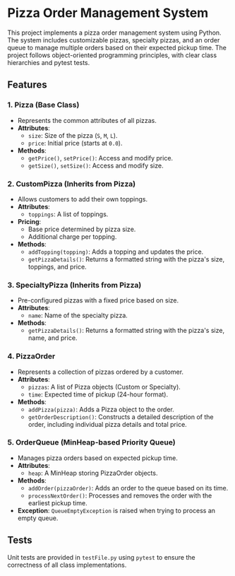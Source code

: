 # Pizza Order Management System

This project implements a pizza order management system using Python. The system includes customizable pizzas, specialty pizzas, and an order queue to manage multiple orders based on their expected pickup time. The project follows object-oriented programming principles, with clear class hierarchies and pytest tests.

## Features

### 1. **Pizza (Base Class)**
   - Represents the common attributes of all pizzas.
   - **Attributes**:
     - `size`: Size of the pizza (`S`, `M`, `L`).
     - `price`: Initial price (starts at `0.0`).
   - **Methods**:
     - `getPrice()`, `setPrice()`: Access and modify price.
     - `getSize()`, `setSize()`: Access and modify size.

### 2. **CustomPizza (Inherits from Pizza)**
   - Allows customers to add their own toppings.
   - **Attributes**:
     - `toppings`: A list of toppings.
   - **Pricing**:
     - Base price determined by pizza size.
     - Additional charge per topping.
   - **Methods**:
     - `addTopping(topping)`: Adds a topping and updates the price.
     - `getPizzaDetails()`: Returns a formatted string with the pizza's size, toppings, and price.

### 3. **SpecialtyPizza (Inherits from Pizza)**
   - Pre-configured pizzas with a fixed price based on size.
   - **Attributes**:
     - `name`: Name of the specialty pizza.
   - **Methods**:
     - `getPizzaDetails()`: Returns a formatted string with the pizza's size, name, and price.

### 4. **PizzaOrder**
   - Represents a collection of pizzas ordered by a customer.
   - **Attributes**:
     - `pizzas`: A list of Pizza objects (Custom or Specialty).
     - `time`: Expected time of pickup (24-hour format).
   - **Methods**:
     - `addPizza(pizza)`: Adds a Pizza object to the order.
     - `getOrderDescription()`: Constructs a detailed description of the order, including individual pizza details and total price.

### 5. **OrderQueue (MinHeap-based Priority Queue)**
   - Manages pizza orders based on expected pickup time.
   - **Attributes**:
     - `heap`: A MinHeap storing PizzaOrder objects.
   - **Methods**:
     - `addOrder(pizzaOrder)`: Adds an order to the queue based on its time.
     - `processNextOrder()`: Processes and removes the order with the earliest pickup time.
   - **Exception**: `QueueEmptyException` is raised when trying to process an empty queue.

## Tests
Unit tests are provided in `testFile.py` using `pytest` to ensure the correctness of all class implementations.
